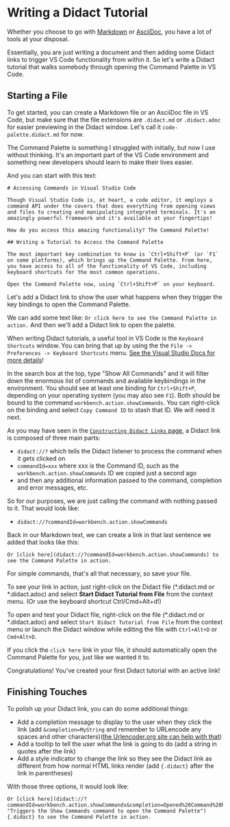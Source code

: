 # Writing a Didact Tutorial

Whether you choose to go with [Markdown](https://www.markdownguide.org/) or [AsciiDoc](http://asciidoc.org/), you have a lot of tools at your disposal. 

Essentially, you are just writing a document and then adding some Didact links to trigger VS Code functionality from within it. So let's write a Didact tutorial that walks somebody through opening the Command Palette in VS Code. 

## Starting a File

To get started, you can create a Markdown file or an AsciiDoc file in VS Code, but make sure that the file extensions are `.didact.md` or `.didact.adoc` for easier previewing in the Didact window. Let's call it `code-palette.didact.md` for now.

The Command Palette is something I struggled with initially, but now I use without thinking. It's an important part of the VS Code environment and something new developers should learn to make their lives easier.

And you can start with this text:

```
# Accessing Commands in Visual Studio Code

Though Visual Studio Code is, at heart, a code editor, it employs a command API under the covers that does everything from opening views and files to creating and manipulating integrated terminals. It's an amazingly powerful framework and it's available at your fingertips!

How do you access this amazing functionality? The Command Palette!

## Writing a Tutorial to Access the Command Palette

The most important key combination to know is `Ctrl+Shift+P` (or `F1` on some platforms), which brings up the Command Palette. From here, you have access to all of the functionality of VS Code, including keyboard shortcuts for the most common operations.

Open the Command Palette now, using `Ctrl+Shift+P` on your keyboard.
```

Let's add a Didact link to show the user what happens when they trigger the key bindings to open the Command Palette.

We can add some text like: `Or click here to see the Command Palette in action.` And then we'll add a Didact link to open the palette.

When writing Didact tutorials, a useful tool in VS Code is the `Keyboard Shortcuts` window. You can bring that up by using the the `File -> Preferences -> Keyboard Shortcuts` menu. [See the Visual Studio Docs for more details](https://code.visualstudio.com/docs/getstarted/keybindings)!

In the search box at the top, type "Show All Commands" and it will filter down the enormous list of commands and available keybindings in the environment. You should see at least one binding for `Ctrl+Shift+P`, depending on your operating system (you may also see `F1`). Both should be bound to the command `workbench.action.showCommands`. You can right-click on the binding and select `Copy Command ID` to stash that ID. We will need it next.

As you may have seen in the [`Constructing Didact Links` page](https://github.com/redhat-developer/vscode-didact/wiki/Constructing-Didact-Links), a Didact link is composed of three main parts:

* `didact://?` which tells the Didact listener to process the command when it gets clicked on
* `commandId=xxx` where xxx is the Command ID, such as the `workbench.action.showCommands` ID we copied just a second ago
* and then any additional information passed to the command, completion and error messages, etc.

So for our purposes, we are just calling the command with nothing passed to it. That would look like:

* `didact://?commandId=workbench.action.showCommands`

Back in our Markdown text, we can create a link in that last sentence we added that looks like this:

```
Or [click here](didact://?commandId=workbench.action.showCommands) to see the Command Palette in action.
```

For simple commands, that's all that necessary, so save your file.

To see your link in action, just right-click on the Didact file (*.didact.md or *.didact.adoc) and select **Start Didact Tutorial from File** from the context menu. (Or use the keyboard shortcut Ctrl/Cmd+Alt+d!)

To open and test your Didact file, right-click on the file (*.didact.md or *.didact.adoc) and select `Start Didact Tutorial from File` from the context menu or launch the Didact window while editing the file with `Ctrl+Alt+D` or `Cmd+Alt+D`.

If you click the `click here` link in your file, it should automatically open the Command Palette for you, just like we wanted it to.

Congratulations! You've created your first Didact tutorial with an active link!

## Finishing Touches

To polish up your Didact link, you can do some additional things:

* Add a completion message to display to the user when they click the link (add `&completion=MyString` and remember to URLencode any spaces and other characters)([the Urlencoder.org site can help with that](https://www.urlencoder.org/))
* Add a tooltip to tell the user what the link is going to do (add a string in quotes after the link)
* Add a style indicator to change the link so they see the Didact link as different from how normal HTML links render (add `{.didact}` after the link in parentheses)

With those three options, it would look like:

```
Or [click here](didact://?commandId=workbench.action.showCommands&completion=Opened%20Command%20Palette. "Triggers the Show Commands command to open the Command Palette"){.didact} to see the Command Palette in action.
```
